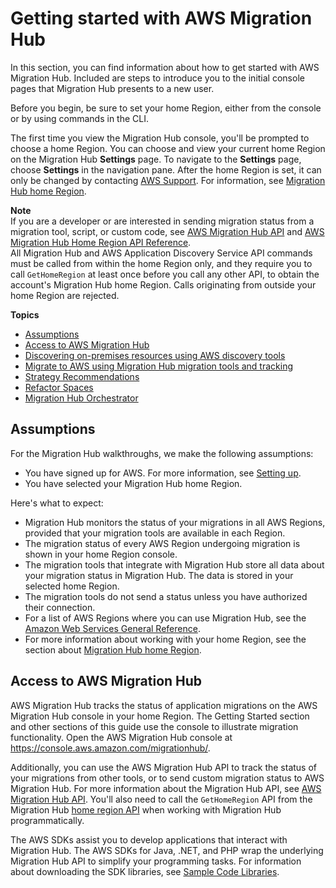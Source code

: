# Getting started with AWS Migration Hub<a name="getting-started"></a>

In this section, you can find information about how to get started with AWS Migration Hub\. Included are steps to introduce you to the initial console pages that Migration Hub presents to a new user\.

Before you begin, be sure to set your home Region, either from the console or by using commands in the CLI\. 

The first time you view the Migration Hub console, you'll be prompted to choose a home Region\. You can choose and view your current home Region on the Migration Hub **Settings** page\. To navigate to the **Settings** page, choose **Settings** in the navigation pane\. After the home Region is set, it can only be changed by contacting [AWS Support](http://aws.amazon.com/contact-us)\. For information, see [Migration Hub home Region](home-region.md)\.

**Note**  
If you are a developer or are interested in sending migration status from a migration tool, script, or custom code, see [AWS Migration Hub API](api-reference.md) and [AWS Migration Hub Home Region API Reference](https://docs.aws.amazon.com/migrationhub-home-region/latest/APIReference/Welcome.html)\.  
All Migration Hub and AWS Application Discovery Service API commands must be called from within the home Region only, and they require you to call `GetHomeRegion` at least once before you call any other API, to obtain the account's Migration Hub home Region\. Calls originating from outside your home Region are rejected\.

**Topics**
+ [Assumptions](#gs-assumptions)
+ [Access to AWS Migration Hub](#access-via-console-and-api)
+ [Discovering on\-premises resources using AWS discovery tools](gs-new-user-discovery.md)
+ [Migrate to AWS using Migration Hub migration tools and tracking](gs-new-user-migration.md)
+ [Strategy Recommendations](gs-strategy-reccommendations.md)
+ [Refactor Spaces](gs-refactor-spaces.md)
+ [Migration Hub Orchestrator](gs-orchestrator.md)

## Assumptions<a name="gs-assumptions"></a>

For the Migration Hub walkthroughs, we make the following assumptions:
+ You have signed up for AWS\. For more information, see [Setting up](setting-up.md)\.
+ You have selected your Migration Hub home Region\.

Here's what to expect:
+ Migration Hub monitors the status of your migrations in all AWS Regions, provided that your migration tools are available in each Region\. 
+ The migration status of every AWS Region undergoing migration is shown in your home Region console\.
+ The migration tools that integrate with Migration Hub store all data about your migration status in Migration Hub\. The data is stored in your selected home Region\.
+ The migration tools do not send a status unless you have authorized their connection\.
+ For a list of AWS Regions where you can use Migration Hub, see the [Amazon Web Services General Reference](https://docs.aws.amazon.com/general/latest/gr/rande.html#migrationhub_region)\.
+ For more information about working with your home Region, see the section about [Migration Hub home Region](home-region.md)\.

## Access to AWS Migration Hub<a name="access-via-console-and-api"></a>

AWS Migration Hub tracks the status of application migrations on the AWS Migration Hub console in your home Region\. The Getting Started section and other sections of this guide use the console to illustrate migration functionality\. Open the AWS Migration Hub console at [https://console\.aws\.amazon\.com/migrationhub/](https://console.aws.amazon.com/migrationhub/)\.

Additionally, you can use the AWS Migration Hub API to track the status of your migrations from other tools, or to send custom migration status to AWS Migration Hub\. For more information about the Migration Hub API, see [AWS Migration Hub API](api-reference.md)\. You'll also need to call the `GetHomeRegion` API from the Migration Hub [home region API](https://docs.aws.amazon.com/migrationhub-home-region/latest/APIReference/Welcome.html) when working with Migration Hub programmatically\. 

The AWS SDKs assist you to develop applications that interact with Migration Hub\. The AWS SDKs for Java, \.NET, and PHP wrap the underlying Migration Hub API to simplify your programming tasks\. For information about downloading the SDK libraries, see [Sample Code Libraries](http://aws.amazon.com/code)\.

